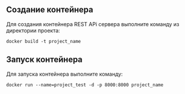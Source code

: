 ## Создание контейнера

Для создания контейнера REST APi сервера выполните команду из директории проекта: 

```
docker build -t project_name
```
## Запуск контейнера

Для запуска контейнера выполните команду: 

```
docker run --name=project_test -d -p 8000:8000 project_name
```
